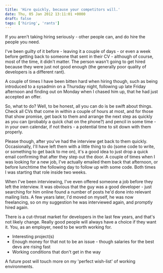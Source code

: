 ```yaml
---
title: 'Hire quickly, because your competitors will.'
date: Thu, 05 Jan 2012 13:11:01 +0000
draft: false
tags: ['hiring', 'rants']
---
```


If you aren't taking hiring seriously - other people can, and do hire the people you need.

I've been guilty of it before - leaving it a couple of days - or even a week before getting back to someone that sent in their CV - although of course, most of the time, it didn't matter. The person wasn't going to get hired because they were just not good enough (the generally poor quality of developers is a different rant).

A couple of times I have been bitten hard when hiring though, such as being introduced to a sysadmin on a Thursday night, following up late Friday afternoon and finding out on Monday when I chased him up, that he had just accepted an offer.

So, what to do? Well, to be honest, all you can do is be swift about things. Check all CVs that come in within a couple of hours at most, and for those that show promise, get back to them and arrange the next step as quickly as you can (probably a quick chat on the phone?) and pencil in some time - in your own calendar, if not theirs - a potential time to sit down with them properly.

Please though, after you've had the interview get back to them quickly. Occasionally, I'll have left them with a little thing to do (some code to write, or something to get back to me on), it's a good idea to just drop a quick email confirming that after they step out the door. A couple of times when I was looking for a new job, I've actually emailed them back that afternoon, or before lunchtime the following day to follow up with some code. Both times I was starting that role inside two weeks.

When I've been interviewing, I've even offered someone a job before they left the interview. It was obvious that the guy was a good developer - just searching for him online found a number of posts he'd done into relevant mailing lists. A few years later, I'd moved on myself, he was now freelancing, so on my suggestion he was interviewed again, and promptly hired again.

There is a cut-throat market for developers in the last few years, and that's not likely change. Really good people will always have a choice if they want it. You, as an employer, need to be worth working for.

*   Interesting project(s)
*   Enough money for that not to be an issue - though salaries for the best devs are rising fast
*   Working conditions that don't get in the way

A future post will touch more on my 'perfect wish-list' of working environments.
